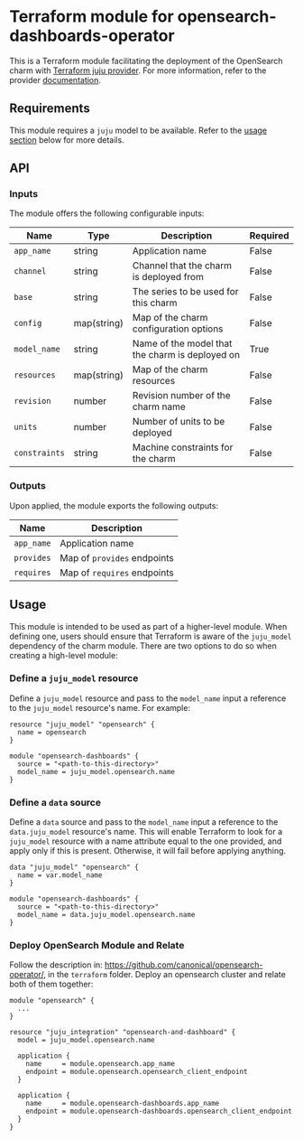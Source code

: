 # Terraform module for opensearch-dashboards-operator

This is a Terraform module facilitating the deployment of the OpenSearch charm with [Terraform juju provider](https://github.com/juju/terraform-provider-juju/). For more information, refer to the provider [documentation](https://registry.terraform.io/providers/juju/juju/latest/docs). 

## Requirements
This module requires a `juju` model to be available. Refer to the [usage section](#usage) below for more details.

## API

### Inputs
The module offers the following configurable inputs:

| Name | Type | Description | Required |
| - | - | - | - |
| `app_name`| string | Application name | False |
| `channel`| string | Channel that the charm is deployed from | False |
| `base`| string | The series to be used for this charm | False |
| `config`| map(string) | Map of the charm configuration options | False |
| `model_name`| string | Name of the model that the charm is deployed on | True |
| `resources`| map(string) | Map of the charm resources | False |
| `revision`| number | Revision number of the charm name | False |
| `units`| number | Number of units to be deployed | False |
| `constraints`| string | Machine constraints for the charm | False |


### Outputs
Upon applied, the module exports the following outputs:

| Name | Description |
| - | - |
| `app_name`|  Application name |
| `provides`| Map of `provides` endpoints |
| `requires`| Map of `requires` endpoints |

## Usage

This module is intended to be used as part of a higher-level module. When defining one, users should ensure that Terraform is aware of the `juju_model` dependency of the charm module. There are two options to do so when creating a high-level module:

### Define a `juju_model` resource
Define a `juju_model` resource and pass to the `model_name` input a reference to the `juju_model` resource's name. For example:

```
resource "juju_model" "opensearch" {
  name = opensearch
}

module "opensearch-dashboards" {
  source = "<path-to-this-directory>"
  model_name = juju_model.opensearch.name
}
```

### Define a `data` source
Define a `data` source and pass to the `model_name` input a reference to the `data.juju_model` resource's name. This will enable Terraform to look for a `juju_model` resource with a name attribute equal to the one provided, and apply only if this is present. Otherwise, it will fail before applying anything.

```
data "juju_model" "opensearch" {
  name = var.model_name
}

module "opensearch-dashboards" {
  source = "<path-to-this-directory>"
  model_name = data.juju_model.opensearch.name
}
```

### Deploy OpenSearch Module and Relate

Follow the description in: https://github.com/canonical/opensearch-operator/, in the `terraform` folder. Deploy an opensearch
cluster and relate both of them together:

```
module "opensearch" {
  ...
}

resource "juju_integration" "opensearch-and-dashboard" {
  model = juju_model.opensearch.name

  application {
    name     = module.opensearch.app_name
    endpoint = module.opensearch.opensearch_client_endpoint
  }

  application {
    name     = module.opensearch-dashboards.app_name
    endpoint = module.opensearch-dashboards.opensearch_client_endpoint
  }
}
```

